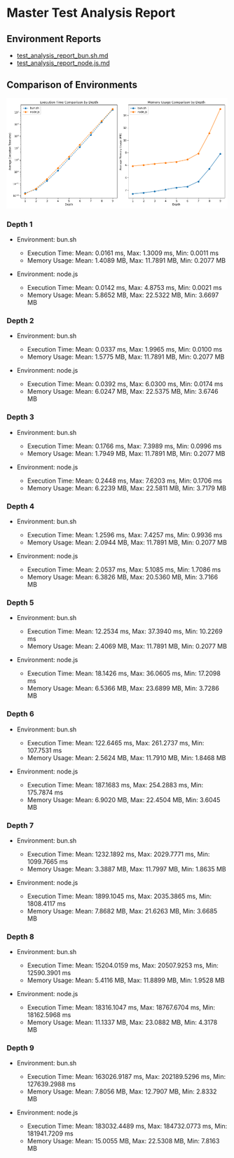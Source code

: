 # Master Test Analysis Report

## Environment Reports

- [test_analysis_report_bun.sh.md](test_analysis_report_bun.sh.md)
- [test_analysis_report_node.js.md](test_analysis_report_node.js.md)
## Comparison of Environments

![Comparison Graphs](test_analysis_comparison_graphs.png)

### Depth 1
- Environment: bun.sh
  - Execution Time: Mean: 0.0161 ms, Max: 1.3009 ms, Min: 0.0011 ms
  - Memory Usage: Mean: 1.4089 MB, Max: 11.7891 MB, Min: 0.2077 MB

- Environment: node.js
  - Execution Time: Mean: 0.0142 ms, Max: 4.8753 ms, Min: 0.0021 ms
  - Memory Usage: Mean: 5.8652 MB, Max: 22.5322 MB, Min: 3.6697 MB

### Depth 2
- Environment: bun.sh
  - Execution Time: Mean: 0.0337 ms, Max: 1.9965 ms, Min: 0.0100 ms
  - Memory Usage: Mean: 1.5775 MB, Max: 11.7891 MB, Min: 0.2077 MB

- Environment: node.js
  - Execution Time: Mean: 0.0392 ms, Max: 6.0300 ms, Min: 0.0174 ms
  - Memory Usage: Mean: 6.0247 MB, Max: 22.5375 MB, Min: 3.6746 MB

### Depth 3
- Environment: bun.sh
  - Execution Time: Mean: 0.1766 ms, Max: 7.3989 ms, Min: 0.0996 ms
  - Memory Usage: Mean: 1.7949 MB, Max: 11.7891 MB, Min: 0.2077 MB

- Environment: node.js
  - Execution Time: Mean: 0.2448 ms, Max: 7.6203 ms, Min: 0.1706 ms
  - Memory Usage: Mean: 6.2239 MB, Max: 22.5811 MB, Min: 3.7179 MB

### Depth 4
- Environment: bun.sh
  - Execution Time: Mean: 1.2596 ms, Max: 7.4257 ms, Min: 0.9936 ms
  - Memory Usage: Mean: 2.0944 MB, Max: 11.7891 MB, Min: 0.2077 MB

- Environment: node.js
  - Execution Time: Mean: 2.0537 ms, Max: 5.1085 ms, Min: 1.7086 ms
  - Memory Usage: Mean: 6.3826 MB, Max: 20.5360 MB, Min: 3.7166 MB

### Depth 5
- Environment: bun.sh
  - Execution Time: Mean: 12.2534 ms, Max: 37.3940 ms, Min: 10.2269 ms
  - Memory Usage: Mean: 2.4069 MB, Max: 11.7891 MB, Min: 0.2077 MB

- Environment: node.js
  - Execution Time: Mean: 18.1426 ms, Max: 36.0605 ms, Min: 17.2098 ms
  - Memory Usage: Mean: 6.5366 MB, Max: 23.6899 MB, Min: 3.7286 MB

### Depth 6
- Environment: bun.sh
  - Execution Time: Mean: 122.6465 ms, Max: 261.2737 ms, Min: 107.7531 ms
  - Memory Usage: Mean: 2.5624 MB, Max: 11.7910 MB, Min: 1.8468 MB

- Environment: node.js
  - Execution Time: Mean: 187.1683 ms, Max: 254.2883 ms, Min: 175.7874 ms
  - Memory Usage: Mean: 6.9020 MB, Max: 22.4504 MB, Min: 3.6045 MB

### Depth 7
- Environment: bun.sh
  - Execution Time: Mean: 1232.1892 ms, Max: 2029.7771 ms, Min: 1099.7665 ms
  - Memory Usage: Mean: 3.3887 MB, Max: 11.7997 MB, Min: 1.8635 MB

- Environment: node.js
  - Execution Time: Mean: 1899.1045 ms, Max: 2035.3865 ms, Min: 1808.4117 ms
  - Memory Usage: Mean: 7.8682 MB, Max: 21.6263 MB, Min: 3.6685 MB

### Depth 8
- Environment: bun.sh
  - Execution Time: Mean: 15204.0159 ms, Max: 20507.9253 ms, Min: 12590.3901 ms
  - Memory Usage: Mean: 5.4116 MB, Max: 11.8899 MB, Min: 1.9528 MB

- Environment: node.js
  - Execution Time: Mean: 18316.1047 ms, Max: 18767.6704 ms, Min: 18162.5968 ms
  - Memory Usage: Mean: 11.1337 MB, Max: 23.0882 MB, Min: 4.3178 MB

### Depth 9
- Environment: bun.sh
  - Execution Time: Mean: 163026.9187 ms, Max: 202189.5296 ms, Min: 127639.2988 ms
  - Memory Usage: Mean: 7.8056 MB, Max: 12.7907 MB, Min: 2.8332 MB

- Environment: node.js
  - Execution Time: Mean: 183032.4489 ms, Max: 184732.0773 ms, Min: 181941.7209 ms
  - Memory Usage: Mean: 15.0055 MB, Max: 22.5308 MB, Min: 7.8163 MB

